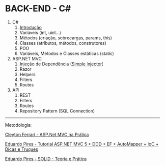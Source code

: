 # BACK-END - C#

1. C#
	1. [Introdução](https://www.caelum.com.br/apostila-csharp-orientacao-objetos/)
	1. Variáveis (int, uint...)
	1. Métodos (criação, sobrecargas, params, this)
	1. Classes (atributos, métodos, construtores)
	1. POO
	1. Variáveis, Métodos e Classes estáticas (static)
1. ASP.NET MVC
	1. Injeção de Dependência ([Simple Injector](https://viniciusmussak.net/2015/04/09/implementando-simple-injector/comment-page-1/))
	1. Razor
	1. Helpers
	1. Filters
	1. Routes
1. API
	1. REST
	1. Filters
	1. Routes
	1. Repository Pattern (SQL Connection)

------

Metodologia:

[Cleyton Ferrari - ASP.Net MVC na Prática](https://www.youtube.com/watch?v=VbA_JZJtKaY&list=PLE6C2832C9FF542A7)

[Eduardo Pires - Tutorial ASP.NET MVC 5 + DDD + EF + AutoMapper + IoC + Dicas e Truques](https://www.youtube.com/watch?v=i9Il79a2uBU)

[Eduardo Pires - SOLID - Teoria e Prática](https://www.youtube.com/watch?v=Q2QdkiX6p_Y)
